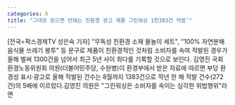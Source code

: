 ```yaml
---
categories: h
title: "그대로 믿으면 안돼는 친환경 광고 제품 그린워싱 1천383건 적발’"
---
```

[전국=팍스경제TV 성은숙 기자] "무독성 친환경 소재 물놀이 세트", "100% 자연분해 음식물 쓰레기 봉투" 등 문구로 제품이 친환경적인 것처럼 소비자를 속여 적발된 경우가 올해 벌써 1300건을 넘어서 최근 5년 사이 최다를 기록할 것으로 보인다. 김영진 국회 환경노동위원회 의원(더불어민주당, 수원병)이 환경부에서 받은 자료에 따르면 부당 환경성 표시&middot;광고로 올해 적발된 건수는 8월까지 1383건으로 작년 한 해 적발 건수(272건)의 5배에 이르렀다.김영진 의원은 "그린워싱은 소비자를 속이는 심각한 위법행위"라면